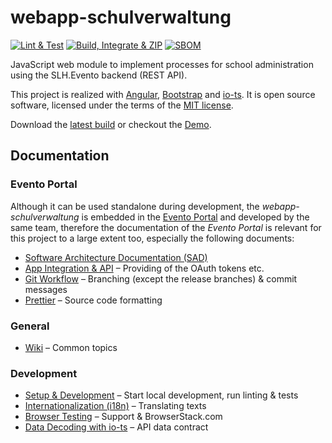 # webapp-schulverwaltung

[![Lint & Test](https://github.com/bkd-mba-fbi/webapp-schulverwaltung/actions/workflows/test.yml/badge.svg?branch=main)](https://github.com/bkd-mba-fbi/webapp-schulverwaltung/actions/workflows/test.yml)
[![Build, Integrate & ZIP](https://github.com/bkd-mba-fbi/webapp-schulverwaltung/actions/workflows/build.yml/badge.svg)](https://github.com/bkd-mba-fbi/webapp-schulverwaltung/actions/workflows/build.yml)
[![SBOM](https://github.com/bkd-mba-fbi/webapp-schulverwaltung/actions/workflows/bom.yml/badge.svg?branch=main)](https://github.com/bkd-mba-fbi/webapp-schulverwaltung/actions/workflows/bom.yml)

JavaScript web module to implement processes for school administration using the SLH.Evento backend (REST API).

This project is realized with [Angular](https://angular.io/), [Bootstrap](https://getbootstrap.com/) and [io-ts](https://github.com/gcanti/io-ts). It is open source software, licensed under the terms of the [MIT license](./LICENSE).

Download the [latest build](https://bkd-mba-fbi.github.io/webapp-schulverwaltung/webapp-schulverwaltung.zip) or checkout the [Demo](https://bkd-mba-fbi.github.io/webapp-schulverwaltung/app).

## Documentation

### Evento Portal

Although it can be used standalone during development, the _webapp-schulverwaltung_ is embedded in the [Evento Portal](https://github.com/bkd-mba-fbi/evento-portal) and developed by the same team, therefore the documentation of the _Evento Portal_ is relevant for this project to a large extent too, especially the following documents:

- [Software Architecture Documentation (SAD)](https://github.com/bkd-mba-fbi/evento-portal/blob/main/doc/sad.md)
- [App Integration & API](https://github.com/bkd-mba-fbi/evento-portal/blob/main/doc/app-integration.md) – Providing of the OAuth tokens etc.
- [Git Workflow](https://github.com/bkd-mba-fbi/evento-portal/blob/main/doc/git.md) – Branching (except the release branches) & commit messages
- [Prettier](https://github.com/bkd-mba-fbi/evento-portal/blob/main/doc/prettier.md) – Source code formatting

### General

- [Wiki](https://github.com/bkd-mba-fbi/webapp-schulverwaltung/wiki) – Common topics

### Development

- [Setup & Development](doc/development.md) – Start local development, run linting & tests
- [Internationalization (i18n)](doc/i18n.md) – Translating texts
- [Browser Testing](doc/browser-testing.md) – Support & BrowserStack.com
- [Data Decoding with io-ts](doc/io-ts.md) – API data contract
